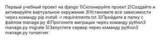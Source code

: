 Первый учебный проект на django
1)Склонируйте проект
2)Создайте и активируйте виртуальное окружение
3)Установите все зависимости через команду pip install -r requirements.txt
3)Пройдите в папку с файлом manage.py
4)Прогоните миграции через команду python3 manage.py migrate
5)Запустите сервер через команду python3 manage.py runserver